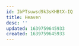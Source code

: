 ```yaml
---
id: IbPTsuwsd9k3sKHBtX-IQ
title: Heaven
desc: ''
updated: 1639759645933
created: 1639759645933
---
```


